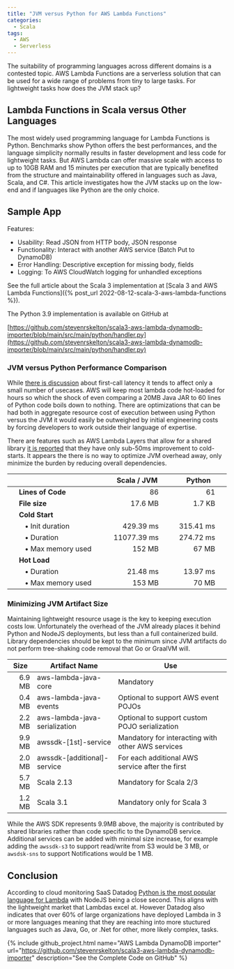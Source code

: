 ```yaml
---
title: "JVM versus Python for AWS Lambda Functions"
categories:
  - Scala
tags:
  - AWS
  - Serverless
---
```


The suitability of programming languages across different domains is a contested topic. AWS Lambda Functions are a
serverless solution that can be used for a wide range of problems from tiny to large tasks. For lightweight tasks how
does the JVM stack up?

## Lambda Functions in Scala versus Other Languages

The most widely used programming language for Lambda Functions is Python. Benchmarks show Python offers the best
performances, and the language simplicity normally results in faster development and less code for lightweight tasks.
But AWS Lambda can offer massive scale with access to up to 10GB RAM and 15 minutes per execution that are typically
benefited from the structure and maintainability offered in languages such as Java, Scala, and C#. This article
investigates how the JVM stacks up on the low-end and if languages like Python are the only choice.

## Sample App

Features:

- Usability: Read JSON from HTTP body, JSON response
- Functionality: Interact with another AWS service (Batch Put to DynamoDB)
- Error Handling: Descriptive exception for missing body, fields
- Logging: To AWS CloudWatch logging for unhandled exceptions

See the full article about the Scala 3 implementation at
[Scala 3 and AWS Lambda Functions]({% post_url 2022-08-12-scala-3-aws-lambda-functions %}).

The Python 3.9 implementation is available on GitHub at

[https://github.com/stevenrskelton/scala3-aws-lambda-dynamodb-importer/blob/main/src/main/python/handler.py](https://github.com/stevenrskelton/scala3-aws-lambda-dynamodb-importer/blob/main/src/main/python/handler.py)

### JVM versus Python Performance Comparison

While [there is discussion](https://mikhail.io/serverless/coldstarts/aws/languages/) about first-call latency it tends
to affect only a small number of usecases. AWS will keep most lambda code hot-loaded for hours so which the shock of
even comparing a 20MB Java JAR to 60 lines of Python code boils down to nothing. There are optimizations that can be had
both in aggregate resource cost of execution between using Python versus the JVM it would easily be outweighed by
initial engineering costs by forcing developers to work outside their language of expertise.

There are features such as AWS Lambda Layers that allow for a shared
library [it is reported](https://www.simform.com/blog/lambda-cold-starts/) that they have only sub-50ms improvement to
cold-starts. It appears the there is no way to optimize JVM overhead away, only minimize the burden by reducing overall
dependencies.

<table style="margin-left:auto;margin-right:auto;max-width:500pt;display:table;">
  <thead>
    <tr>    
      <th></th>
      <th style="text-align:center">Scala / JVM</th>
      <th style="text-align:center">Python</th>  
    </tr>
  </thead>
  <tbody>
    <tr>
      <td style="font-weight:bold;padding-left:20pt">Lines of Code</td>
      <td style="text-align:right;padding-right:20pt">86</td>
      <td style="text-align:right;padding-right:20pt">61</td>
    </tr>
    <tr>
      <td style="font-weight:bold;padding-left:20pt">File size</td>
      <td style="text-align:right;padding-right:20pt">17.6 MB</td>
      <td style="text-align:right;padding-right:20pt">1.7 KB</td>
    </tr>
    <tr>
      <td style="font-weight:bold;padding-left:20pt">Cold Start</td>
      <td></td>
      <td></td>
    </tr>
    <tr>
      <td style="padding-left:30pt">• Init duration</td>
      <td style="text-align:right;padding-right:20pt">429.39 ms</td>
      <td style="text-align:right;padding-right:20pt">315.41 ms</td>
    </tr>
    <tr>
      <td style="padding-left:30pt">• Duration</td>
      <td style="text-align:right;padding-right:20pt">11077.39 ms</td>
      <td style="text-align:right;padding-right:20pt">274.72 ms</td>
    </tr>
    <tr>
      <td style="padding-left:30pt">• Max memory used</td>
      <td style="text-align:right;padding-right:20pt">152 MB</td>
      <td style="text-align:right;padding-right:20pt">67 MB</td>
    </tr>
    <tr>
      <td style="font-weight:bold;padding-left:20pt">Hot Load</td>
      <td></td>
      <td></td>
    </tr>
    <tr>
      <td style="padding-left:30pt">• Duration</td>
      <td style="text-align:right;padding-right:20pt">21.48 ms</td>
      <td style="text-align:right;padding-right:20pt">13.97 ms</td>
    </tr>
    <tr>
      <td style="padding-left:30pt">• Max memory used</td>
      <td style="text-align:right;padding-right:20pt">153 MB</td>
      <td style="text-align:right;padding-right:20pt">70 MB</td>
    </tr>
  </tbody>
</table>

### Minimizing JVM Artifact Size

Maintaining lightweight resource usage is the key to keeping execution costs low. Unfortunately the overhead of the JVM
already places it behind Python and NodeJS deployments, but less than a full containerized build. Library dependencies
should be kept to the minimum since JVM artifacts do not perform tree-shaking code removal that Go or GraalVM will.

<table style="margin-left:auto;margin-right:auto;max-width:700pt;display:table;">
  <thead>
    <tr>    
      <th style="text-align:center">Size</th>
      <th style="text-align:center">Artifact Name</th>
      <th style="text-align:center">Use</th>  
    </tr>
  </thead>
  <tbody>
    <tr>
      <td style="text-align:right">6.9 MB</td>
      <td>aws-lambda-java-core</td>
      <td>Mandatory</td>
    </tr>
    <tr>
      <td style="text-align:right">0.4 MB</td>
      <td>aws-lambda-java-events</td>
      <td>Optional to support AWS event POJOs</td>
    </tr>
    <tr>
      <td style="text-align:right">2.2 MB</td>
      <td>aws-lambda-java-serialization</td>
      <td>Optional to support custom POJO serialization</td>
    </tr>
    <tr>
      <td style="text-align:right">9.9 MB</td>
      <td>awssdk-[1st]-service</td>
      <td>Mandatory for interacting with other AWS services</td>
    </tr>
    <tr>
      <td style="text-align:right">2.0 MB</td>
      <td>awssdk-[additional]-service</td>
      <td>For each additional AWS service after the first</td>
    </tr>
    <tr>
      <td style="text-align:right">5.7 MB</td>
      <td>Scala 2.13</td>
      <td>Mandatory for Scala 2/3</td>
    </tr>
    <tr>
      <td style="text-align:right">1.2 MB</td>
      <td>Scala 3.1</td>
      <td>Mandatory only for Scala 3</td>
    </tr>
  </tbody>
</table>

While the AWS SDK represents 9.9MB above, the majority is contributed by shared libraries rather than code specific to
the DynamoDB service. Additional services can be added with minimal size increase, for example adding the `awssdk-s3` to
support read/write from S3 would be 3 MB, or `awsdsk-sns` to support Notifications would be 1 MB.

## Conclusion

According to cloud monitoring SaaS
Datadog [Python is the most popular language for Lambda](https://www.datadoghq.com/state-of-serverless/) with NodeJS
being a close second. This aligns with the lightweight market that Lambdas excel at. However Datadog also indicates that
over 60% of large organizations have deployed Lambda in 3 or more languages meaning that they are reaching into more
stuctured languages such as Java, Go, or .Net for other, more likely complex, tasks.

{%
include github_project.html
name="AWS Lambda DynamoDB importer"
url="https://github.com/stevenrskelton/scala3-aws-lambda-dynamodb-importer"
description="See the Complete Code on GitHub"
%}
